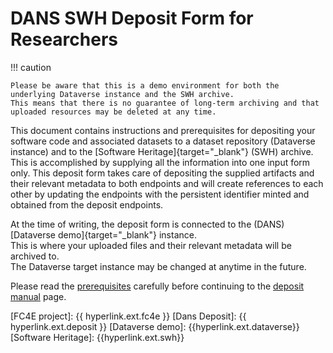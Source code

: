 DANS SWH Deposit Form for Researchers
========================================

!!! caution

    Please be aware that this is a demo environment for both the underlying Dataverse instance and the SWH archive.  
    This means that there is no guarantee of long-term archiving and that uploaded resources may be deleted at any time. 

This document contains instructions and prerequisites for depositing your software code and associated datasets to a dataset repository (Dataverse instance) and to the [Software Heritage]{target="_blank"} (SWH) archive.   
This is accomplished by supplying all the information into one input form only.  This deposit form takes care of depositing the supplied artifacts and their relevant metadata to both endpoints and will create references to each other by updating the endpoints with the persistent identifier minted and obtained from the deposit endpoints.  

At the time of writing, the deposit form is connected to the (DANS) [Dataverse demo]{target="_blank"} instance.  
This is where your uploaded files and their relevant metadata will be archived to.  
The Dataverse target instance may be changed at anytime in the future.

Please read the [prerequisites](research_prerequisites.md) carefully before continuing to the [deposit manual](research_manual.md) page.  


[FC4E project]: {{ hyperlink.ext.fc4e }}
[Dans Deposit]: {{ hyperlink.ext.deposit }}
[Dataverse demo]: {{hyperlink.ext.dataverse}}
[Software Heritage]: {{hyperlink.ext.swh}}
